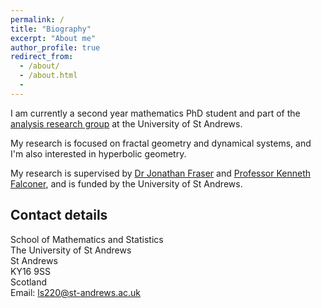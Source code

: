 ```yaml
---
permalink: /
title: "Biography"
excerpt: "About me"
author_profile: true
redirect_from:
  - /about/
  - /about.html
  -
---
```


I am currently a second year mathematics PhD student and part of the [analysis research group](http://www.mcs.st-andrews.ac.uk/pg/pure/Analysis/) at the University of St Andrews.

My research is focused on fractal geometry and dynamical systems, and I'm also interested in hyperbolic geometry.

My research is supervised by [Dr Jonathan Fraser](http://www.mcs.st-andrews.ac.uk/~jmf32/) and [Professor Kenneth Falconer](http://www.mcs.st-and.ac.uk/~kenneth/), and is funded by the University of St Andrews.

## Contact details

School of Mathematics and Statistics  
The University of St Andrews  
St Andrews  
KY16 9SS  
Scotland  
Email: ls220@st-andrews.ac.uk
